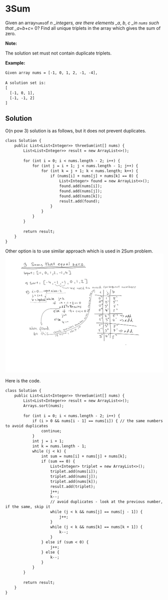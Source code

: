 # 3Sum

Given an array`nums`of _n \_integers, are there elements \_a_, _b_, _c \_in _`nums`_ such that \_a_+_b_+_c_= 0? Find all unique triplets in the array which gives the sum of zero.

**Note:**

The solution set must not contain duplicate triplets.

**Example:**

```
Given array nums = [-1, 0, 1, 2, -1, -4],

A solution set is:
[
  [-1, 0, 1],
  [-1, -1, 2]
]
```

## Solution

O\(n pow 3\) solution is as follows, but it does not prevent duplicates.

```
class Solution {
    public List<List<Integer>> threeSum(int[] nums) {
        List<List<Integer>> result = new ArrayList<>();

        for (int i = 0; i < nums.length - 2; i++) {
            for (int j = i + 1; j < nums.length - 1; j++) {
                for (int k = j + 1; k < nums.length; k++) {
                    if (nums[i] + nums[j] + nums[k] == 0) {
                        List<Integer> found = new ArrayList<>();
                        found.add(nums[i]);
                        found.add(nums[j]);
                        found.add(nums[k]);
                        result.add(found);
                    }
                }
            }
        }

        return result;
    }
}
```

Other option is to use similar approach which is used in 2Sum problem. ![](/assets/3sum.png)

Here is the code. 

```
class Solution {
    public List<List<Integer>> threeSum(int[] nums) {
        List<List<Integer>> result = new ArrayList<>();
        Arrays.sort(nums);
        
        for (int i = 0; i < nums.length - 2; i++) {
            if (i > 0 && nums[i - 1] == nums[i]) { // the same numbers to avoid duplicates
                continue;
            }
            int j = i + 1;
            int k = nums.length - 1;
            while (j < k) {
                int sum = nums[i] + nums[j] + nums[k];
                if (sum == 0) {
                    List<Integer> triplet = new ArrayList<>();
                    triplet.add(nums[i]);
                    triplet.add(nums[j]);
                    triplet.add(nums[k]);
                    result.add(triplet);
                    j++;
                    k--;
                    // avoid duplicates - look at the previous number, if the same, skip it
                    while (j < k && nums[j] == nums[j - 1]) {
                        j++;
                    }
                    while (j < k && nums[k] == nums[k + 1]) {
                        k--;
                    }
                } else if (sum < 0) {
                    j++;
                } else {
                    k--;
                }
            }
        }
        
        return result;
    }
}
```



